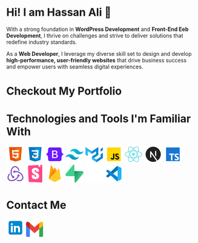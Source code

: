 <h1>Hi! I am Hassan Ali 👋</h1>
<p>With a strong foundation in <b>WordPress Development</b> and <b>Front-End Eeb Development</b>, I thrive on challenges and strive to deliver solutions that redefine industry standards.</p>
<p>As a <b>Web Developer</b>, I leverage my diverse skill set to design and develop <b>high-performance, user-friendly websites</b> that drive business success and empower users with seamless digital experiences.</p>
<h1>Checkout My Portfolio</h1>
<h1>Technologies and Tools I'm Familiar With</h1>
<a href="https://html.com/html5/"><img src="https://github.com/hassan0032/hassan0032/blob/main/images/HTML.png" alt="HTML"></a>
<a href="https://web.dev/learn/css"><img src="https://github.com/hassan0032/hassan0032/blob/main/images/CSS.png" alt="CSS"></a>
<a href="https://getbootstrap.com/"><img src="https://github.com/hassan0032/hassan0032/blob/main/images/BOOTSTRAP.png" alt="Bootstrap"></a>
<a href="https://tailwindcss.com/"><img src="https://github.com/hassan0032/hassan0032/blob/main/images/TAILWIND.png" alt="Tailwind"></a>
<a href="https://mui.com/material-ui/"><img src="https://github.com/hassan0032/hassan0032/blob/main/images/MATERIALUI.png" alt="Material UI"></a>
<a href="https://www.javascript.com/"><img src="https://github.com/hassan0032/hassan0032/blob/main/images/JS.png" alt="JS"></a>
<a href="https://react.dev/"><img src="https://github.com/hassan0032/hassan0032/blob/main/images/REACT.png" alt="React JS"></a>
<a href="https://nextjs.org/"><img src="https://github.com/hassan0032/hassan0032/blob/main/images/NEXT.png" alt="Next JS"></a>
<a href="https://typescriptlang.org/"><img src="https://github.com/hassan0032/hassan0032/blob/main/images/TS.png" alt="TS"></a>
<a href="https://redux-toolkit.js.org/introduction/getting-started"><img src="https://github.com/hassan0032/hassan0032/blob/main/images/REDUX.png" alt="Redux Tool Kit"></a>
<a href="https://https://storybook.js.org/"><img src="https://github.com/hassan0032/hassan0032/blob/main/images/STORYBOOK.svg" alt="Story Book" height="48" width="48"></a>
<a href="https://firebase.google.com/"><img src="https://github.com/hassan0032/hassan0032/blob/main/images/FIREBASE.png" alt="Firebase" height="48" width="48"></a>
<a href="https://supabase.com/"><img src="https://github.com/hassan0032/hassan0032/blob/main/images/supabase.png" alt="Supabase" height="48" width="48"></a>
<a href="https://vercel.com/"><img src="https://github.com/hassan0032/hassan0032/blob/main/images/VERCEL.svg" alt="Vercel" height="48" width="48"></a>
<a href="https://code.visualstudio.com/"><img src="https://github.com/hassan0032/hassan0032/blob/main/images/VSCODE.png" alt="VS Code"></a>
<h1>Contact Me</h1>
<a href="https://www.linkedin.com/in/hassan-ali-wp/"><img src="https://github.com/hassan0032/hassan0032/blob/main/images/LINKEDIN.png" alt="LinkedIn"></a>
<a href="https://mail.google.com/mail/?view=cm&fs=1&to=hassanalibhatti648@gmail.com"><img src="https://github.com/hassan0032/hassan0032/blob/main/images/GMAIL.png" alt="Gmail" width="45" height="40"></a>
